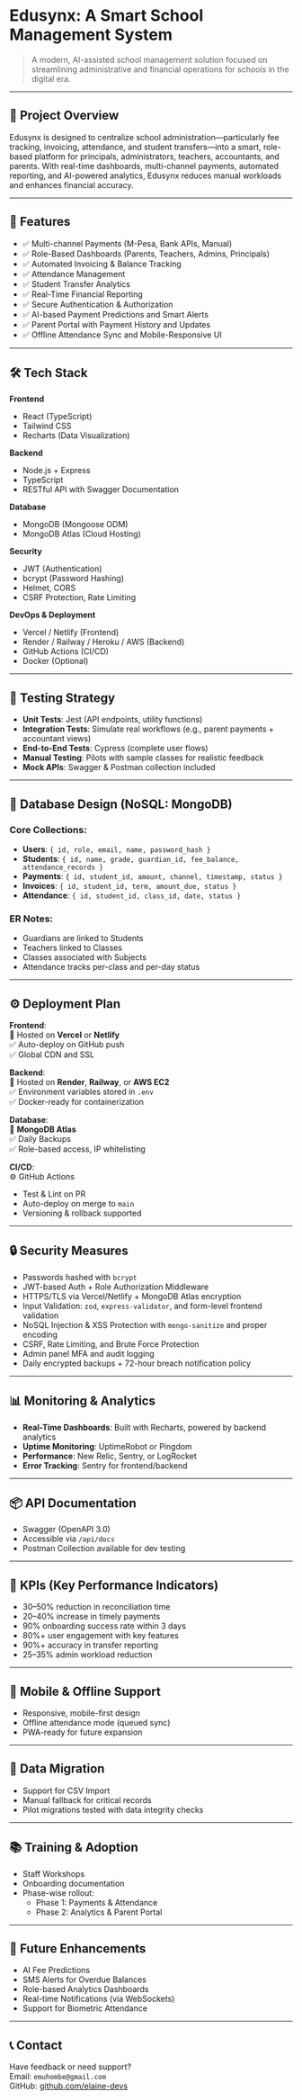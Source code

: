 # Edusynx: A Smart School Management System

> A modern, AI-assisted school management solution focused on streamlining administrative and financial operations for schools in the digital era.

---

## 🧭 Project Overview

Edusynx is designed to centralize school administration—particularly fee tracking, invoicing, attendance, and student transfers—into a smart, role-based platform for principals, administrators, teachers, accountants, and parents. With real-time dashboards, multi-channel payments, automated reporting, and AI-powered analytics, Edusynx reduces manual workloads and enhances financial accuracy.

---

## 🚀 Features

- ✅ Multi-channel Payments (M-Pesa, Bank APIs, Manual)
- ✅ Role-Based Dashboards (Parents, Teachers, Admins, Principals)
- ✅ Automated Invoicing & Balance Tracking
- ✅ Attendance Management
- ✅ Student Transfer Analytics
- ✅ Real-Time Financial Reporting
- ✅ Secure Authentication & Authorization
- ✅ AI-based Payment Predictions and Smart Alerts
- ✅ Parent Portal with Payment History and Updates
- ✅ Offline Attendance Sync and Mobile-Responsive UI

---

## 🛠️ Tech Stack

**Frontend**
- React (TypeScript)
- Tailwind CSS
- Recharts (Data Visualization)

**Backend**
- Node.js + Express
- TypeScript
- RESTful API with Swagger Documentation

**Database**
- MongoDB (Mongoose ODM)
- MongoDB Atlas (Cloud Hosting)

**Security**
- JWT (Authentication)
- bcrypt (Password Hashing)
- Helmet, CORS
- CSRF Protection, Rate Limiting

**DevOps & Deployment**
- Vercel / Netlify (Frontend)
- Render / Railway / Heroku / AWS (Backend)
- GitHub Actions (CI/CD)
- Docker (Optional)

---

## 🧪 Testing Strategy

- **Unit Tests**: Jest (API endpoints, utility functions)
- **Integration Tests**: Simulate real workflows (e.g., parent payments + accountant views)
- **End-to-End Tests**: Cypress (complete user flows)
- **Manual Testing**: Pilots with sample classes for realistic feedback
- **Mock APIs**: Swagger & Postman collection included

---

## 🧱 Database Design (NoSQL: MongoDB)

### Core Collections:

- **Users**: `{ id, role, email, name, password_hash }`
- **Students**: `{ id, name, grade, guardian_id, fee_balance, attendance_records }`
- **Payments**: `{ id, student_id, amount, channel, timestamp, status }`
- **Invoices**: `{ id, student_id, term, amount_due, status }`
- **Attendance**: `{ id, student_id, class_id, date, status }`

### ER Notes:

- Guardians are linked to Students
- Teachers linked to Classes
- Classes associated with Subjects
- Attendance tracks per-class and per-day status

---

## ⚙️ Deployment Plan

**Frontend**:  
📍 Hosted on **Vercel** or **Netlify**  
✅ Auto-deploy on GitHub push  
✅ Global CDN and SSL

**Backend**:  
📍 Hosted on **Render**, **Railway**, or **AWS EC2**  
✅ Environment variables stored in `.env`  
✅ Docker-ready for containerization

**Database**:  
📍 **MongoDB Atlas**  
✅ Daily Backups  
✅ Role-based access, IP whitelisting

**CI/CD**:  
⚙️ GitHub Actions  
- Test & Lint on PR  
- Auto-deploy on merge to `main`  
- Versioning & rollback supported

---

## 🔒 Security Measures

- Passwords hashed with `bcrypt`
- JWT-based Auth + Role Authorization Middleware
- HTTPS/TLS via Vercel/Netlify + MongoDB Atlas encryption
- Input Validation: `zod`, `express-validator`, and form-level frontend validation
- NoSQL Injection & XSS Protection with `mongo-sanitize` and proper encoding
- CSRF, Rate Limiting, and Brute Force Protection
- Admin panel MFA and audit logging
- Daily encrypted backups + 72-hour breach notification policy

---

## 📊 Monitoring & Analytics

- **Real-Time Dashboards**: Built with Recharts, powered by backend analytics
- **Uptime Monitoring**: UptimeRobot or Pingdom
- **Performance**: New Relic, Sentry, or LogRocket
- **Error Tracking**: Sentry for frontend/backend

---

## 📦 API Documentation

- Swagger (OpenAPI 3.0)
- Accessible via `/api/docs`
- Postman Collection available for dev testing

---

## 🎯 KPIs (Key Performance Indicators)

- 30–50% reduction in reconciliation time
- 20–40% increase in timely payments
- 90% onboarding success rate within 3 days
- 80%+ user engagement with key features
- 90%+ accuracy in transfer reporting
- 25–35% admin workload reduction

---

## 📱 Mobile & Offline Support

- Responsive, mobile-first design
- Offline attendance mode (queued sync)
- PWA-ready for future expansion

---

## 🔁 Data Migration

- Support for CSV Import
- Manual fallback for critical records
- Pilot migrations tested with data integrity checks

---

## 📚 Training & Adoption

- Staff Workshops
- Onboarding documentation
- Phase-wise rollout:
  - Phase 1: Payments & Attendance
  - Phase 2: Analytics & Parent Portal


---

## 🧠 Future Enhancements

- AI Fee Predictions
- SMS Alerts for Overdue Balances
- Role-based Analytics Dashboards
- Real-time Notifications (via WebSockets)
- Support for Biometric Attendance

---

## 📞 Contact

Have feedback or need support?  
Email: `emuhombe@gmail.com`  
GitHub: [github.com/elaine-devs](https://github.com/elainees-devs)

